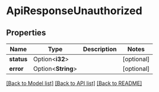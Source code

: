 # ApiResponseUnauthorized

## Properties

Name | Type | Description | Notes
------------ | ------------- | ------------- | -------------
**status** | Option<**i32**> |  | [optional]
**error** | Option<**String**> |  | [optional]

[[Back to Model list]](../README.md#documentation-for-models) [[Back to API list]](../README.md#documentation-for-api-endpoints) [[Back to README]](../README.md)


